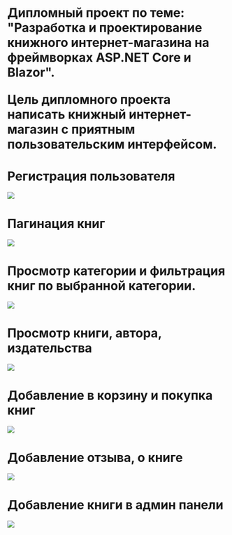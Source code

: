<h1>
  <p>Дипломный проект по теме: "Разработка и проектирование книжного интернет-магазина на фреймворках ASP.NET Core и Blazor".</p>
  <p>Цель дипломного проекта написать книжный интернет-магазин с приятным пользовательским интерфейсом.</p>
</h1>

<h1>Регистрация пользователя</h1>
<img src="https://user-images.githubusercontent.com/86602955/190162695-c15aab04-d436-4e3a-b6dc-fcc501b49361.gif"/>

<h1>Пагинация книг</h1>
<img src="https://user-images.githubusercontent.com/86602955/190182005-b92e965a-035a-4a0d-aded-5ed474266600.gif"/>

<h1>Просмотр категории и фильтрация книг по выбранной категории.</h1>
<img src="https://user-images.githubusercontent.com/86602955/190182245-9f37f488-3ea9-4cba-9ac4-be8bddf26d7d.gif"/>

<h1>Просмотр книги, автора, издательства</h1>
<img src="https://user-images.githubusercontent.com/86602955/190163267-08c1321e-1189-4a36-b9c8-a1ad848e9644.gif"/>

<h1>Добавление в корзину и покупка книг</h1>
<img src="https://user-images.githubusercontent.com/86602955/190174608-6012ec0d-46f2-422a-b9ce-aa4000ba4778.gif"/>

<h1>Добавление отзыва, о книге</h1>
<img src="https://user-images.githubusercontent.com/86602955/190163943-94ec6941-4472-4ad4-a341-38470b3be5a1.gif"/>

<h1>Добавление книги в админ панели</h1>
<img src="https://user-images.githubusercontent.com/86602955/190164208-99358e68-e1d5-47a8-aed4-b1285a04e2d7.gif"/>
